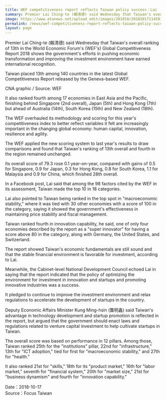 ```yaml
---
title: WEF competitiveness report reflects Taiwan policy success：Lai
summary: Premier Lai Ching-te (賴清德) said Wednesday that Taiwan's overall ranking of 13th in the World Economic Forum's (WEF's) Global Competitiveness Report 2018 shows the government's efforts in pushing economic transformation and improving the investment environment have earned international recognition.
image: https://www.atanews.net/upload_edit/images/201810/20181017114501_f7d22aac.jpg
permalink: /news/wef-competitiveness-report-reflects-taiwan-policy-success-lai/
layout: page
---
```

Premier Lai Ching-te (賴清德) said Wednesday that Taiwan's overall ranking of 13th in the World Economic Forum's (WEF's) Global Competitiveness Report 2018 shows the government's efforts in pushing economic transformation and improving the investment environment have earned international recognition.

Taiwan placed 13th among 140 countries in the latest Global Competitiveness Report released by the Geneva-based WEF.

CNA graphic / Source: WEF

It also ranked fourth among 17 economies in East Asia and the Pacific, finishing behind Singapore (2nd overall), Japan (5th) and Hong Kong (7th) but ahead of Australia (14th), South Korea (15th) and New Zealand (18th).

The WEF overhauled its methodology and scoring for this year's competitiveness index to better reflect variables it felt are increasingly important in the changing global economy: human capital, innovation, resilience and agility.

The WEF applied the new scoring system to last year's results to draw comparisons and found that Taiwan's ranking of 13th overall and fourth in the region remained unchanged.

Its overall score of 79.3 rose 0.1 year-on-year, compared with gains of 0.5 for Singapore, 0.9 for Japan, 0.3 for Hong Kong, 0.8 for South Korea, 1.1 for Malaysia and 0.9 for China, which finished 28th overall.

In a Facebook post, Lai said that among the 98 factors cited by the WEF in its assessment, Taiwan made the top 10 in 18 categories.

Lai also pointed to Taiwan being ranked in the top spot in "macroeconomic stability," where it was tied with 30 other economies with a score of 100 in the category, saying it showed the government's effectiveness in maintaining price stability and fiscal management.

Taiwan ranked fourth in innovation capability, he said, one of only four economies described by the report as a "super innovator" for having a score above 80 in the category, along with Germany, the United States, and Switzerland.

The report showed Taiwan's economic fundamentals are still sound and that the stable financial environment is favorable for investment, according to Lai.

Meanwhile, the Cabinet-level National Development Council echoed Lai in saying that the report indicated that the policy of optimizing the environment for investment in innovation and startups and promoting innovative industries was a success.

It pledged to continue to improve the investment environment and relax regulations to accelerate the development of startups in the country.

Deputy Economic Affairs Minister Kung Ming-hsin (龔明鑫) said Taiwan's advantage in technology development and startup promotion is reflected in the report, but argued that the government should enact laws and regulations related to venture capital investment to help cultivate startups in Taiwan.

The overall score was based on performance in 12 pillars. Among those, Taiwan ranked 25th for the "institutions" pillar, 22nd for "infrastructure," 13th for "ICT adoption," tied for first for "macroeconomic stability," and 27th for "health."

It also ranked 21st for "skills," 18th for its "product market," 16th for "labor market," seventh for "financial system," 20th for "market size," 21st for "business dynamism" and fourth for "innovation capability." 

Date：2018-10-17
<br/>
Source：Focus Taiwan
